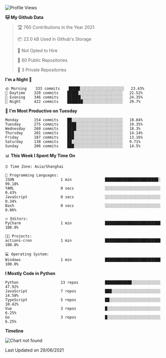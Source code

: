<!--START_SECTION:waka-->
![Profile Views](http://img.shields.io/badge/Profile%20Views-0-blue)

**🐱 My Github Data** 

> 🏆 760 Contributions in the Year 2021
 > 
> 📦 22.0 kB Used in Github's Storage 
 > 
> 🚫 Not Opted to Hire
 > 
> 📜 60 Public Repositories 
 > 
> 🔑 3 Private Repositories  
 > 
**I'm a Night 🦉** 

```text
🌞 Morning    333 commits    █████░░░░░░░░░░░░░░░░░░░░   23.43% 
🌆 Daytime    320 commits    █████░░░░░░░░░░░░░░░░░░░░   22.52% 
🌃 Evening    346 commits    ██████░░░░░░░░░░░░░░░░░░░   24.35% 
🌙 Night      422 commits    ███████░░░░░░░░░░░░░░░░░░   29.7%

```
📅 **I'm Most Productive on Tuesday** 

```text
Monday       154 commits    ██░░░░░░░░░░░░░░░░░░░░░░░   10.84% 
Tuesday      275 commits    ████░░░░░░░░░░░░░░░░░░░░░   19.35% 
Wednesday    260 commits    ████░░░░░░░░░░░░░░░░░░░░░   18.3% 
Thursday     201 commits    ███░░░░░░░░░░░░░░░░░░░░░░   14.14% 
Friday       187 commits    ███░░░░░░░░░░░░░░░░░░░░░░   13.16% 
Saturday     138 commits    ██░░░░░░░░░░░░░░░░░░░░░░░   9.71% 
Sunday       206 commits    ███░░░░░░░░░░░░░░░░░░░░░░   14.5%

```


📊 **This Week I Spent My Time On** 

```text
⌚︎ Time Zone: Asia/Shanghai

💬 Programming Languages: 
JSON                     1 min               ████████████████████████░   99.18% 
YAML                     0 secs              ░░░░░░░░░░░░░░░░░░░░░░░░░   0.43% 
JavaScript               0 secs              ░░░░░░░░░░░░░░░░░░░░░░░░░   0.34% 
Bash                     0 secs              ░░░░░░░░░░░░░░░░░░░░░░░░░   0.06%

🔥 Editors: 
PyCharm                  1 min               █████████████████████████   100.0%

🐱‍💻 Projects: 
actions-cron             1 min               █████████████████████████   100.0%

💻 Operating System: 
Windows                  1 min               █████████████████████████   100.0%

```

**I Mostly Code in Python** 

```text
Python                   23 repos            ████████████░░░░░░░░░░░░░   47.92% 
JavaScript               7 repos             ███░░░░░░░░░░░░░░░░░░░░░░   14.58% 
TypeScript               5 repos             ██░░░░░░░░░░░░░░░░░░░░░░░   10.42% 
Vue                      3 repos             █░░░░░░░░░░░░░░░░░░░░░░░░   6.25% 
Go                       3 repos             █░░░░░░░░░░░░░░░░░░░░░░░░   6.25%

```


**Timeline**

![Chart not found](https://raw.githubusercontent.com/Trim21/Trim21/master/charts/bar_graph.png) 


 Last Updated on 29/06/2021
<!--END_SECTION:waka-->
